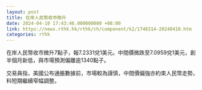 ```yaml
---
layout: post
title: 在岸人民幣收市微升
date: 2024-04-10 17:43:46.000000000 +08:00
link: https://news.rthk.hk/rthk/ch/component/k2/1748314-20240410.htm
categories: rthk
---
```


在岸人民幣收市微升7點子，報7.2331兌1美元。中間價微跌至7.0959兌1美元，創半個月新低，與市場預測偏離逾1340點子。

交易員指，美國公布通脹數據前，市場較為謹慎，中間價偏強亦約束人民幣走勢，料短期繼續窄幅調整。
